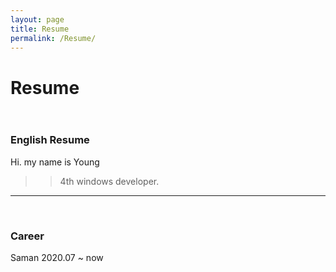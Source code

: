 ```yaml
---
layout: page
title: Resume
permalink: /Resume/
---
```


# Resume <br/><br/>
### English Resume

Hi. my name is Young
<br/>
>> 4th windows developer.
******
<br/>

### Career
Saman 2020.07 ~ now